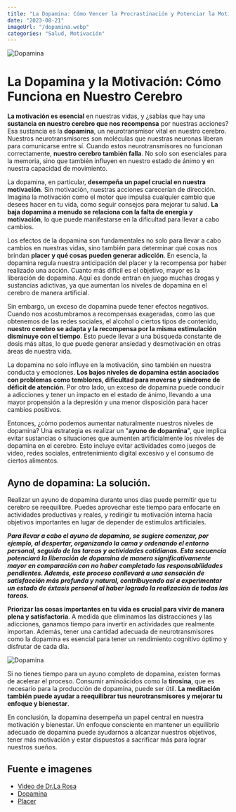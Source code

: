 ```yaml
---
title: "La Dopamina: Cómo Vencer la Procrastinación y Potenciar la Motivación"
date: "2023-08-21"
imageUrl: "/dopamina.webp"
categories: "Salud, Motivación"
---
```


![Dopamina](/dopamina.webp)

# La Dopamina y la Motivación: Cómo Funciona en Nuestro Cerebro

**La motivación es esencial** en nuestras vidas, y ¿sabías que hay una **sustancia en nuestro cerebro que nos recompensa** por nuestras acciones? Esa sustancia es la **dopamina**, un neurotransmisor vital en nuestro cerebro. Nuestros neurotransmisores son moléculas que nuestras neuronas liberan para comunicarse entre sí. Cuando estos neurotransmisores no funcionan correctamente, **nuestro cerebro también falla**. No solo son esenciales para la memoria, sino que también influyen en nuestro estado de ánimo y en nuestra capacidad de movimiento.

La dopamina, en particular, **desempeña un papel crucial en nuestra motivación**. Sin motivación, nuestras acciones carecerían de dirección. Imagina la motivación como el motor que impulsa cualquier cambio que desees hacer en tu vida, como seguir consejos para mejorar tu salud. **La baja dopamina a menudo se relaciona con la falta de energía y motivación**, lo que puede manifestarse en la dificultad para llevar a cabo cambios.

Los efectos de la dopamina son fundamentales no solo para llevar a cabo cambios en nuestras vidas, sino también para determinar qué cosas nos brindan **placer y qué cosas pueden generar adicción**. En esencia, la dopamina regula nuestra anticipación del placer y la recompensa por haber realizado una acción. Cuanto más difícil es el objetivo, mayor es la liberación de dopamina. Aquí es donde entran en juego muchas drogas y sustancias adictivas, ya que aumentan los niveles de dopamina en el cerebro de manera artificial.

Sin embargo, un exceso de dopamina puede tener efectos negativos. Cuando nos acostumbramos a recompensas exageradas, como las que obtenemos de las redes sociales, el alcohol o ciertos tipos de contenido, **nuestro cerebro se adapta y la recompensa por la misma estimulación disminuye con el tiempo**. Esto puede llevar a una búsqueda constante de dosis más altas, lo que puede generar ansiedad y desmotivación en otras áreas de nuestra vida.

La dopamina no solo influye en la motivación, sino también en nuestra conducta y emociones. **Los bajos niveles de dopamina están asociados con problemas como temblores, dificultad para moverse y síndrome de déficit de atención**. Por otro lado, un exceso de dopamina puede conducir a adicciones y tener un impacto en el estado de ánimo, llevando a una mayor propensión a la depresión y una menor disposición para hacer cambios positivos.

Entonces, ¿cómo podemos aumentar naturalmente nuestros niveles de dopamina? Una estrategia es realizar un "**ayuno de dopamina**", que implica evitar sustancias o situaciones que aumenten artificialmente los niveles de dopamina en el cerebro. Esto incluye evitar actividades como juegos de video, redes sociales, entretenimiento digital excesivo y el consumo de ciertos alimentos.

## Ayno de dopamina: La solución.

Realizar un ayuno de dopamina durante unos días puede permitir que tu cerebro se reequilibre. Puedes aprovechar este tiempo para enfocarte en actividades productivas y reales, y redirigir tu motivación interna hacia objetivos importantes en lugar de depender de estímulos artificiales.

***Para llevar a cabo el ayuno de dopamina, se sugiere comenzar, por ejemplo, al despertar, organizando la cama y ordenando el entorno personal, seguido de las tareas y actividades cotidianas. Esta secuencia potenciará la liberación de dopamina de manera significativamente mayor en comparación con no haber completado las responsabilidades pendientes. Además, este proceso conllevará a una sensación de satisfacción más profunda y natural, contribuyendo así a experimentar un estado de éxtasis personal al haber logrado la realización de todas las tareas.***

**Priorizar las cosas importantes en tu vida es crucial para vivir de manera plena y satisfactoria**. A medida que eliminamos las distracciones y las adicciones, ganamos tiempo para invertir en actividades que realmente importan. Además, tener una cantidad adecuada de neurotransmisores como la dopamina es esencial para tener un rendimiento cognitivo óptimo y disfrutar de cada día.

![Dopamina](/placer.webp)

Si no tienes tiempo para un ayuno completo de dopamina, existen formas de acelerar el proceso. Consumir aminoácidos como la **tirosina**, que es necesario para la producción de dopamina, puede ser útil. **La meditación también puede ayudar a reequilibrar tus neurotransmisores y mejorar tu enfoque y bienestar**.

En conclusión, la dopamina desempeña un papel central en nuestra motivación y bienestar. Un enfoque consciente en mantener un equilibrio adecuado de dopamina puede ayudarnos a alcanzar nuestros objetivos, tener más motivación y estar dispuestos a sacrificar más para lograr nuestros sueños.

## Fuente e imagenes
- [Video de Dr.La Rosa](https://www.youtube.com/watch?v=d9EOO-qhC-g)
- [Dopamina](https://www.upb.edu.co/es/imagenes/img-diferenciaplacerbienestar-blg-1464210260228.jpg)
- [Placer](https://cdn0.psicologia-online.com/es/posts/6/5/3/que_es_la_dopamina_definicion_y_funciones_4356_orig.jpg)